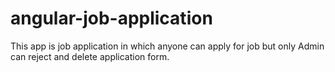 # angular-job-application
This app is job application in which anyone can apply for job but only Admin can reject and delete application form. 
